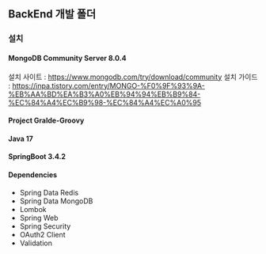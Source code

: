 ## BackEnd 개발 폴더


### 설치
#### MongoDB Community Server 8.0.4
설치 사이트 : https://www.mongodb.com/try/download/community
설치 가이드 : https://inpa.tistory.com/entry/MONGO-%F0%9F%93%9A-%EB%AA%BD%EA%B3%A0%EB%94%94%EB%B9%84-%EC%84%A4%EC%B9%98-%EC%84%A4%EC%A0%95

#### Project Gralde-Groovy

#### Java 17

#### SpringBoot 3.4.2

#### Dependencies
- Spring Data Redis
- Spring Data MongoDB
- Lombok
- Spring Web
- Spring Security
- OAuth2 Client
- Validation
